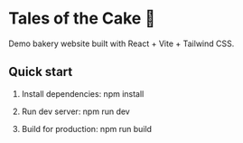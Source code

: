 # Tales of the Cake 🍰

Demo bakery website built with React + Vite + Tailwind CSS.

## Quick start

1. Install dependencies:
   npm install

2. Run dev server:
   npm run dev

3. Build for production:
   npm run build
